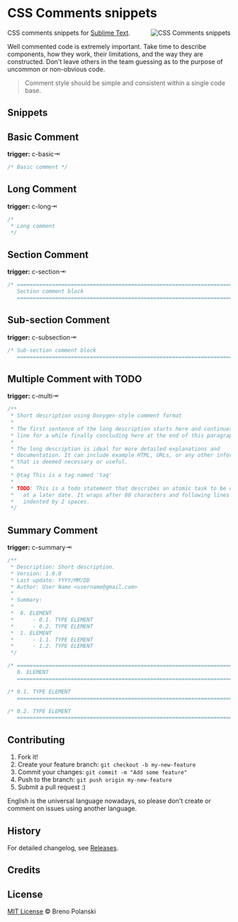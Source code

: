 # CSS Comments snippets

<img
    src="https://raw.githubusercontent.com/brenopolanski/css-comments-sublime-snippets/gh-assets/css-comments-snippets.png"
    alt="CSS Comments snippets"
    align="right"
/>

CSS comments snippets for [Sublime Text](http://www.sublimetext.com/).

Well commented code is extremely important. Take time to describe components, how they work, their limitations, and the way they are constructed. Don't leave others in the team guessing as to the purpose of uncommon or non-obvious code.

> Comment style should be simple and consistent within a single code base.

## Snippets

## Basic Comment

**trigger:** c-basic⇥

```css
/* Basic comment */
```

## Long Comment

**trigger:** c-long⇥

```css
/*
 * Long comment
 */
```

## Section Comment

**trigger:** c-section⇥

```css
/* ==========================================================================
   Section comment block
   ========================================================================== */
```

## Sub-section Comment

**trigger:** c-subsection⇥

```css
/* Sub-section comment block
   ========================================================================== */
```

## Multiple Comment with TODO

**trigger:** c-multi⇥

```css
/**
 * Short description using Doxygen-style comment format
 *
 * The first sentence of the long description starts here and continues on this
 * line for a while finally concluding here at the end of this paragraph.
 *
 * The long description is ideal for more detailed explanations and
 * documentation. It can include example HTML, URLs, or any other information
 * that is deemed necessary or useful.
 *
 * @tag This is a tag named 'tag'
 *
 * TODO: This is a todo statement that describes an atomic task to be completed
 *   at a later date. It wraps after 80 characters and following lines are
 *   indented by 2 spaces.
 */
```

## Summary Comment

**trigger:** c-summary⇥

```css
/**
 * Description: Short description.
 * Version: 1.0.0
 * Last update: YYYY/MM/DD
 * Author: User Name <username@gmail.com>
 *
 * Summary:
 *
 *	0. ELEMENT
 *		- 0.1. TYPE ELEMENT
 *		- 0.2. TYPE ELEMENT
 *	1. ELEMENT
 *		- 1.1. TYPE ELEMENT
 *		- 1.2. TYPE ELEMENT
 */

/* ==========================================================================
   0. ELEMENT
   ========================================================================== */

/* 0.1. TYPE ELEMENT
   ========================================================================== */

/* 0.2. TYPE ELEMENT
   ========================================================================== */
```

## Contributing

1. Fork it!
2. Create your feature branch: `git checkout -b my-new-feature`
3. Commit your changes: `git commit -m "Add some feature"`
4. Push to the branch: `git push origin my-new-feature`
5. Submit a pull request  :)

English is the universal language nowadays, so please don't create or comment on issues using another language.

## History

For detailed changelog, see [Releases](https://github.com/brenopolanski/css-comments-sublime-snippets/releases).

## Credits



## License

[MIT License](http://brenopolanski.mit-license.org/) © Breno Polanski
